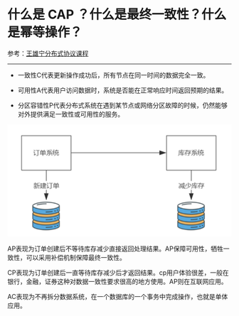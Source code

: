 # 什么是 CAP ？什么是最终一致性？什么是幂等操作？

参考：[王雄宁分布式协议课程](http://polygonx.top/wxning-blog/interview/distributed-protocol-and-algorithm/notes/00/01.html)

****

- 一致性C代表更新操作成功后，所有节点在同一时间的数据完全一致。
  
- 可用性A代表用户访问数据时，系统是否能在正常响应时间返回预期的结果。
  
- 分区容错性P代表分布式系统在遇到某节点或网络分区故障的时候，仍然能够对外提供满足一致性或可用性的服务。

![img](./assets/image-20220422215502869.png)

AP表现为订单创建后不等待库存减少直接返回处理结果。AP保障可用性，牺牲一致性，可以采用补偿机制保障最终一致性。

CP表现为订单创建后一直等待库存减少后才返回结果。cp用户体验很差，一般在银行，金融，证券这种对数据一致性要求很高的地方使用。AP则在互联网应用。

AC表现为不再拆分数据系统，在一个数据库的一个事务中完成操作，也就是单体应用。

